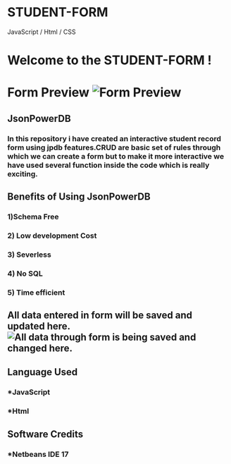 # STUDENT-FORM
JavaScript / Html / CSS

# **Welcome to the STUDENT-FORM !**


# Form Preview ![Form Preview](https://i.postimg.cc/xTb1Xj64/form.jpg)

## **JsonPowerDB**

### In this repository i have created an interactive student record form using jpdb features.CRUD are basic set of rules through which we can create a form but to make it more interactive we have used several function inside the code which is really exciting.
## Benefits of Using JsonPowerDB 
### 1)Schema Free
### 2) Low development Cost
### 3) Severless
### 4) No SQL
### 5) Time efficient


## All data entered in form will be saved and updated here.![All data through form is being saved and changed here.](https://i.postimg.cc/66b87mty/jpdb-interface.jpg)

## Language Used
### *JavaScript
### *Html

## Software Credits
### *Netbeans IDE 17
